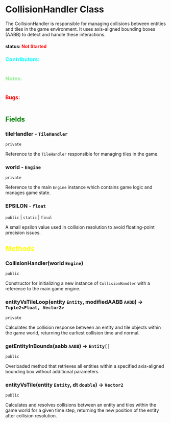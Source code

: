 # CollisionHandler Class
The CollisionHandler is responsible for managing collisions between entities and tiles in the game environment. It uses axis-aligned bounding boxes (AABB) to detect and handle these interactions.

#### status: <span style="color:Red;">Not Started</span>
### <span style="color:cyan;">Contributors:</span>
<!--put your names here between the ``` if you worked on it, and put what you did-->
```diff

```
### <span style="color:lightgreen;">Notes:</span>
```diff

```
### <span style="color:red;">Bugs:</span>
```diff
```
## <span style="color:green;">Fields</span>



### tileHandler - `TileHandler`
`private`

Reference to the `TileHandler` responsible for managing tiles in the game.

### world - `Engine`
`private`

Reference to the main `Engine` instance which contains game logic and manages game state.

### EPSILON - `float`
`public` | `static` | `final`

A small epsilon value used in collision resolution to avoid floating-point precision issues.

## <span style="color:yellow;">Methods</span>

### CollisionHandler(world `Engine`)
`public`

Constructor for initializing a new instance of `CollisionHandler` with a reference to the main game engine.

### entityVsTileLoop(entity `Entity`, modifiedAABB `AABB`) -> `Tuple2<Float, Vector2>`
`private`

Calculates the collision response between an entity and tile objects within the game world, returning the earliest collision time and normal.

### getEntityInBounds(aabb `AABB`) -> `Entity[]`
`public`

Overloaded method that retrieves all entities within a specified axis-aligned bounding box without additional parameters.

### entityVsTile(entity `Entity`, dt `double`) -> `Vector2`
`public`

Calculates and resolves collisions between an entity and tiles within the game world for a given time step, returning the new position of the entity after collision resolution.
